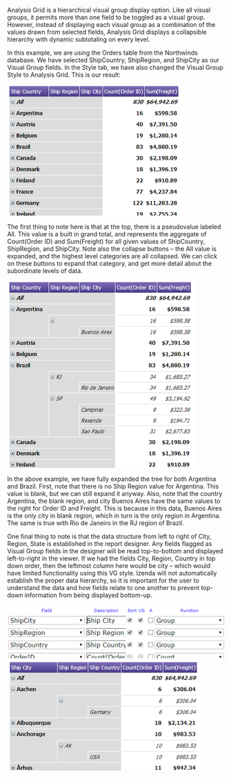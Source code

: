 Analysis Grid is a hierarchical visual group display option. Like all visual groups, it permits more than one field to be toggled as a visual group. However, instead of displaying each visual group as a combination of the values drawn from selected fields, Analysis Grid displays a collapsible hierarchy with dynamic subtotaling on every level.

In this example, we are using the Orders table from the Northwinds database. We have selected ShipCountry, ShipRegion, and ShipCity as our Visual Group fields.  In the Style tab, we have also changed the Visual Group Style to Analysis Grid. This is our result:

![Analysis Grid 1](/Guides/ReportDesign/16.0-Analysis-Grid/AnalysisGrid-1.png)

The first thing to note here is that at the top, there is a pseudovalue labeled All. This value is a built in grand total, and represents the aggregate of Count(Order ID) and Sum(Freight) for all given values of ShipCountry, ShipRegion, and ShipCity. Note also the collapse buttons – the All value is expanded, and the highest level categories are all collapsed. We can click on these buttons to expand that category, and get more detail about the subordinate levels of data.

![Analysis Grid 2](/Guides/ReportDesign/16.0-Analysis-Grid/AnalysisGrid-2.png)

In the above example, we have fully expanded the tree for both Argentina and Brazil. First, note that there is no Ship Region value for Argentina. This value is blank, but we can still expand it anyway.  Also, note that the country Argentina, the blank region, and city Buenos Aires have the same values to the right for Order ID and Freight. This is because in this data, Buenos Aires is the only city in blank region, which in turn is the only region in Argentina. The same is true with Rio de Janeiro in the RJ region of Brazil. 

One final thing to note is that the data structure from left to right of City, Region, State is established in the report designer. Any fields flagged as Visual Group fields in the designer will be read top-to-bottom and displayed left-to-right in the viewer. If we had the fields City, Region, Country in top down order, then the leftmost column here would be city – which would have limited functionality using this VG style. Izenda will not automatically establish the proper data hierarchy, so it is important for the user to understand the data and how fields relate to one another to prevent top-down information from being displayed bottom-up.

![Analysis Grid 3](/Guides/ReportDesign/16.0-Analysis-Grid/AnalysisGrid-3.png)
![Analysis Grid 4](/Guides/ReportDesign/16.0-Analysis-Grid/AnalysisGrid-4.png)